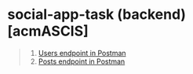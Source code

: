 # social-app-task (backend) [acmASCIS]

> 1. [Users endpoint in Postman](https://app.getpostman.com/run-collection/1ff9589dac78aa756161)
> 2. [Posts endpoint in Postman](https://app.getpostman.com/run-collection/6414ff5bd7665991a15a)
